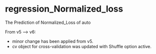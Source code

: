 # regression_Normalized_loss
The Prediction of Normalized_Loss of auto


From v5 --> v6:
- minor change has been applied from v5.
- cv object for cross-validation was updated with Shuffle option active.

